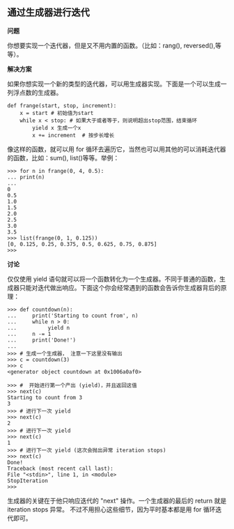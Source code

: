 ## 通过生成器进行迭代
**问题**

你想要实现一个迭代器，但是又不用内置的函数。（比如：rang(), reversed(),等等）。

**解决方案**

如果你想实现一个新的类型的迭代器，可以用生成器实现。下面是一个可以生成一列浮点数的生成器。

    def frange(start, stop, increment):
        x = start # 初始值为start
        while x < stop: # 如果大于或者等于，则说明超出stop范围，结束循环
            yield x 生成一个x
            x += increment  # 按步长增长

像这样的函数，就可以用 for 循环去遍历它，当然也可以用其他的可以消耗迭代器的函数，比如：sum(), list()等等。举例：

    >>> for n in frange(0, 4, 0.5):
    ... print(n)
    ...
    0
    0.5
    1.0
    1.5
    2.0
    2.5
    3.0
    3.5
    >>> list(frange(0, 1, 0.125))
    [0, 0.125, 0.25, 0.375, 0.5, 0.625, 0.75, 0.875]
    >>>
    
**讨论**

仅仅使用 yield 语句就可以将一个函数转化为一个生成器。不同于普通的函数，生成器只能对迭代做出响应。下面这个你会经常遇到的函数会告诉你生成器背后的原理：

    >>> def countdown(n):
    ...     print('Starting to count from', n)
    ...     while n > 0:
    ...          yield n
    ...     n -= 1
    ...     print('Done!')
    ...
    >>> # 生成一个生成器， 注意一下这里没有输出
    >>> c = countdown(3)
    >>> c
    <generator object countdown at 0x1006a0af0>

    >>> #  开始进行第一个产出 (yield)，并且返回这值
    >>> next(c)
    Starting to count from 3
    3
    >>> # 进行下一次 yield
    >>> next(c)
    2
    >>> # 进行下一次 yield
    >>> next(c)
    1
    >>> # 进行下一次 yield (这次会抛出异常 iteration stops)
    >>> next(c)
    Done!
    Traceback (most recent call last):
    File "<stdin>", line 1, in <module>
    StopIteration
    >>>
    
生成器的关键在于他只响应迭代的 "next" 操作。一个生成器的最后的 return 就是 iteration stops 异常。 不过不用担心这些细节，因为平时基本都是用 for 循环迭代即可。
    

